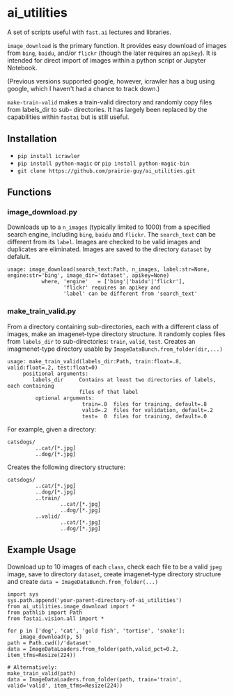 # ai_utilities

A set of scripts useful with `fast.ai` lectures and libraries.

`image_download` is the primary function. It provides easy download of images from `bing`, `baidu`,  and/or `flickr` (though the later requires an `apikey`). It is intended for direct import of images within a python script or Jupyter Notebook. 


(Previous versions supported google, however, icrawler has a bug using google, which I haven't had a chance to track down.)


`make-train-valid` makes a train-valid directory and randomly copy files from labels_dir to sub-
directories. It has largely been replaced by the capabilities within `fastai` but is still useful.

## Installation
- `pip install icrawler` 
- `pip install python-magic` or  `pip install python-magic-bin`
- `git clone https://github.com/prairie-guy/ai_utilities.git`


## Functions
### image_download.py
Downloads up to a `n_images` (typically limited to 1000) from a specified search engine, including `bing`, `baidu` and `flickr`. The `search_text` can be different from its `label`. Images are checked to be valid images and duplicates are eliminated. Images are saved to the directory `dataset` by defalult.

```
usage: image_download(search_text:Path, n_images, label:str=None, engine:str='bing', image_dir='dataset', apikey=None)
           where, 'engine'   = ['bing'|'baidu'|'flickr'],
                  'flickr' requires an apikey and
                  'label' can be different from 'search_text'
```

### make_train_valid.py
From a directory containing sub-directories, each with a different class of images, make an imagenet-type directory structure.
It randomly copies files from `labels_dir` to sub-directories: `train`, `valid`, `test`. Creates an imagmenet-type directory usable by `ImageDataBunch.from_folder(dir,...)`

```
usage: make_train_valid(labels_dir:Path, train:float=.8, valid:float=.2, test:float=0)                           
     positional arguments:
        labels_dir     Contains at least two directories of labels, each containing
                       files of that label
         optional arguments:
                        train=.8  files for training, default=.8
                        valid=.2  files for validation, default=.2
                        test=  0  files for training, default=.0
```

For example, given a directory:
```
catsdogs/
         ..cat/[*.jpg]
         ..dog/[*.jpg]
```         

Creates the following directory structure:
```
catsdogs/
         ..cat/[*.jpg]
         ..dog/[*.jpg]
         ..train/
                 ..cat/[*.jpg]
                 ..dog/[*.jpg]
         ..valid/
                 ..cat/[*.jpg]
                 ..dog/[*.jpg]
``` 

## Example Usage
Download up to 10 images of each `class`, check each file to be a valid `jpeg` image, save to directory `dataset`, create imagenet-type directory structure and create `data = ImageDataBunch.from_folder(...)`
```
import sys
sys.path.append('your-parent-directory-of-ai_utilities')
from ai_utilities.image_download import *
from pathlib import Path
from fastai.vision.all import *

for p in ['dog', 'cat', 'gold fish', 'tortise', 'snake']:
    image_download(p, 5)
path = Path.cwd()/'dataset'    
data = ImageDataLoaders.from_folder(path,valid_pct=0.2, item_tfms=Resize(224))

# Alternatively:
make_train_valid(path)
data = ImageDataLoaders.from_folder(path, train='train', valid='valid', item_tfms=Resize(224))

```    
